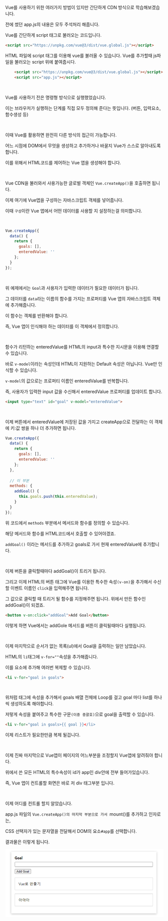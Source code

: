 Vue를 사용하기 위한 여러가지 방법이 있지만 간단하게 CDN 방식으로 학습해보겠습니다.

전에 썼던 app.js의 내용은 모두 주석처리 해줍니다.

Vue를 간단하게 script 태그로 불러오는 코드입니다.

```html
<script src="https://unpkg.com/vue@3/dist/vue.global.js"></script>
```

HTML 파일에 script 태그를 이용해 vue를 불러올 수 있습니다.
Vue를 추가할때 js파일을 불러오는 script 위에 붙여줍시다.

```html
    <script src="https://unpkg.com/vue@3/dist/vue.global.js"></script>
    <script src="app.js"></script>
```

<br>

Vue를 사용하기 전은 명령형 방식으로 실행했었습니다.

이는 브라우저가 실행하는 단계를 직접 모두 정의해 준다는 뜻입니다. (버튼, 입력요소, 함수생성 등)

<br>

이때 Vue를 활용하면 완전히 다른 방식의 접근이 가능합니다.

어느 시점에 DOM에서 무엇을 생성하고 추가하거나 바꿀지 Vue가 스스로 알아내도록 합니다.

이를 위해서 HTML코드를 제어하는 Vue 앱을 생성해야 합니다.

<br>

Vue CDN을 불러와서 사용가능한 글로벌 객체인 `Vue.createApp()`을 호출하면 됩니다.

이제 여기에 Vue앱을 구성하는 자바스크립트 객체를 넣어줍니다.

이때 `구성`이란 Vue 앱에서 어떤 데이터를 사용할 지 설정하는걸 의미합니다.

<br>

```javascript
Vue.createApp({
  data() {
    return {
      goals: [],
      enteredValue: ''
    };
  }
});
```

<br>

위 예제에서는 `Goal`과 사용자가 입력한 데이터가 필요한 데이터가 됩니다.

그 데이터를 `data`라는 이름의 함수를 가지는 프로퍼티를 Vue 앱의 자바스크립트 객체에 추가해줍니다.

이 함수는 객체를 반환해야 합니다.

즉, Vue 앱이 인식해야 하는 데이터를 이 객체에서 정의합니다.

<br>

함수가 리턴하는 enteredValue를 HTML의 input과 특수한 지시문을 이용해 연결할 수 있습니다.

바로 `v-model`이라는 속성인데 HTML이 지원하는 Default 속성은 아닙니다. Vue만 인식할 수 있습니다.

`v-model`의 값으로는 프로퍼티 이름인 enteredValue를 반복합니다.

즉, 사용자가 입력한 input 값을 수신해서 enteredValue 프로퍼티를 업데이트 합니다.

```html
<input type="text" id="goal" v-model="enteredValue">
```

<br>

이제 버튼에서 enteredValue에 저장된 값을 가지고 createApp으로 전달하는 이 객체에 키:값 쌍을 하나 더 추가하면 됩니다.

```javascript
Vue.createApp({
  data() {
    return {
      goals: [],
      enteredValue: ''
    };
  },

  // 이 부분
  methods: {
    addGoal() {
      this.goals.push(this.enteredValue);
    }
  }
});
```

위 코드에서 `methods` 부분에서 메서드와 함수를 정의할 수 있습니다.

해당 메서드와 함수를 HTML코드에서 호출할 수 있어야겠죠.

`addGoal()` 이라는 메서드를 추가하고 goals로 가서 현재 enteredValue에 추가합니다.

<br>

이제 버튼을 클릭할때마다 addGoal()이 트리거 됩니다.

그리고 이제 HTML의 버튼 태그에 Vue를 이용한 특수한 속성`(v-on)`을 추가해서 수신할 이벤트 이름인 `click`을 입력해주면 됩니다.

그 값으로 클릭할 때 트리거 될 함수를 지정해주면 됩니다. 위에서 만든 함수인 addGoal()이 되겠죠.

```html
<button v-on:click="addGoal">Add Goal</button>
```

이렇게 하면 Vue에서는 addGole 메서드를 버튼이 클릭될때마다 실행됩니다.

<br>

이제 마지막으로 순서가 없는 목록(ul)에서 Goal을 출력하는 일만 남았습니다.

HTML의 `li`태그에 `v-for=""`속성을 추가해줍니다.

이를 요소에 추가해 여러번 복제할 수 있습니다.

```html
<li v-for="goal in goals">
```

<br>

위처럼 태그에 속성을 추가해서 goals 배열 전체에 Loop를 걸고 goal 마다 list를 하나씩 생성하도록 해야합니다.

저렇게 속성을 붙여주고 특수한 구문`(이중 중괄호)`으로 goal을 출력할 수 있습니다.

```html
<li v-for="goal in goals>{{ goal }}</li>
```

이제 리스트가 필요한만큼 복제 될겁니다.

<br>

이제 진짜 마지막으로 Vue앱이 페이지의 어느부분을 조정할지 Vue앱에 알려줘야 합니다.

위에서 쓴 모든 HTML의 특수속성이 id가 app인 div안에 전부 들어가있습니다.

즉, Vue 앱이 컨트롤할 화면은 바로 저 div 태그부분 입니다.

<br>

이제 어디를 컨트롤 할지 알았습니다.

app.js 파일의 `Vue.createApp()의 마지막 부분으로 가서 `mount()를 추가하고 인자로는,

CSS 선택자가 있는 문자열을 전달해서 DOM의 요소`#app`를 선택합니다.

결과물은 이렇게 됩니다.

![img](https://raw.githubusercontent.com/spacedustz/Obsidian-Image-Server/main/img/vue.png)